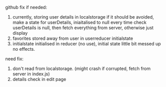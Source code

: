 github
fix if needed:
1. currently, storing user details in localstorage
    if it should be avoided, make a state for userDetails, iniaitalised to null
    every time check userDetails is null, then fetch everything from server, otherwise just display
2. favorites stored away from user in userreducer initialstate
3. initialstate initialised in reducer (no use), initial state little bit messed up no effects. 

need fix:
1. don't read from localstorage. (might crash if corrupted, fetch from server in index.js)
2. details check in edit page